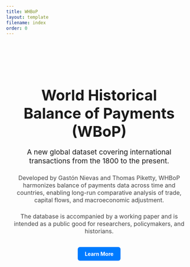 ```yaml
---
title: WHBoP
layout: template
filename: index
order: 0
---
```


<div style="text-align: center; padding: 4rem 1rem; max-width: 800px; margin: 0 auto;">

<h1 style="font-size: 2.5rem; margin-bottom: 1rem;">
  World Historical Balance of Payments (WBoP)
</h1>

<p style="font-size: 1.2rem; margin-bottom: 1.5rem;">
  A new global dataset covering international transactions from the 1800 to the present.
</p>

<p style="font-size: 1rem; color: #444; margin-bottom: 1.5rem;">
  Developed by Gastón Nievas and Thomas Piketty, WHBoP harmonizes balance of payments data across time and countries,
  enabling long-run comparative analysis of trade, capital flows, and macroeconomic adjustment.
</p>

<p style="font-size: 1rem; color: #444;">
  The database is accompanied by a working paper and is intended as a public good for researchers, policymakers, and historians.
</p>

<br>

<a href="/about.html" style="display: inline-block; padding: 0.6rem 1.2rem; background-color: #007BFF; color: white; border-radius: 6px; text-decoration: none; font-weight: bold;">
  Learn More
</a>

</div>
